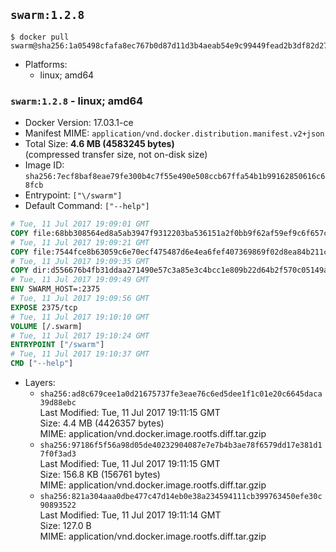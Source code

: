 ## `swarm:1.2.8`

```console
$ docker pull swarm@sha256:1a05498cfafa8ec767b0d87d11d3b4aeab54e9c99449fead2b3df82d2744d345
```

-	Platforms:
	-	linux; amd64

### `swarm:1.2.8` - linux; amd64

-	Docker Version: 17.03.1-ce
-	Manifest MIME: `application/vnd.docker.distribution.manifest.v2+json`
-	Total Size: **4.6 MB (4583245 bytes)**  
	(compressed transfer size, not on-disk size)
-	Image ID: `sha256:7ecf8baf8eae79fe300b4c7f55e490e508ccb67ffa54b1b99162850616c68fcb`
-	Entrypoint: `["\/swarm"]`
-	Default Command: `["--help"]`

```dockerfile
# Tue, 11 Jul 2017 19:09:01 GMT
COPY file:68bb308564ed8a5ab3947f9312203ba536151a2f0bb9f62af59ef9c6f657cae3 in /swarm 
# Tue, 11 Jul 2017 19:09:21 GMT
COPY file:7544fce8b63059c6e70ecf475487d6e4ea6fef407369869f02d8ea84b211c4de in /etc/ssl/certs/ca-certificates.crt 
# Tue, 11 Jul 2017 19:09:35 GMT
COPY dir:d556676b4fb31ddaa271490e57c3a85e3c4bcc1e809b22d64b2f570c05149a22 in /tmp 
# Tue, 11 Jul 2017 19:09:49 GMT
ENV SWARM_HOST=:2375
# Tue, 11 Jul 2017 19:09:56 GMT
EXPOSE 2375/tcp
# Tue, 11 Jul 2017 19:10:10 GMT
VOLUME [/.swarm]
# Tue, 11 Jul 2017 19:10:24 GMT
ENTRYPOINT ["/swarm"]
# Tue, 11 Jul 2017 19:10:37 GMT
CMD ["--help"]
```

-	Layers:
	-	`sha256:ad8c679cee1a0d21675737fe3eae76c6ed5dee1f1c01e20c6645daca39d88ebc`  
		Last Modified: Tue, 11 Jul 2017 19:11:15 GMT  
		Size: 4.4 MB (4426357 bytes)  
		MIME: application/vnd.docker.image.rootfs.diff.tar.gzip
	-	`sha256:97186f5f56a98d05de40232904087e7e7b4b3ae78f6579dd17e381d17f0f3ad3`  
		Last Modified: Tue, 11 Jul 2017 19:11:15 GMT  
		Size: 156.8 KB (156761 bytes)  
		MIME: application/vnd.docker.image.rootfs.diff.tar.gzip
	-	`sha256:821a304aaa0dbe477c47d14eb0e38a234594111cb399763450efe30c90893522`  
		Last Modified: Tue, 11 Jul 2017 19:11:14 GMT  
		Size: 127.0 B  
		MIME: application/vnd.docker.image.rootfs.diff.tar.gzip
